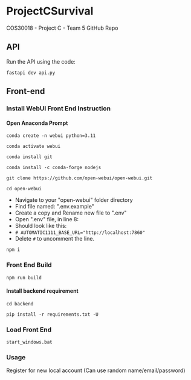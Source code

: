 # ProjectCSurvival
COS30018 - Project C - Team 5 GitHub Repo

## API

Run the API using the code:
```
fastapi dev api.py
```

## Front-end

### Install WebUI Front End Instruction
 
#### Open Anaconda Prompt
``conda create -n webui python=3.11``

``conda activate webui``

``conda install git``

``conda install -c conda-forge nodejs``

``git clone https://github.com/open-webui/open-webui.git``

``cd open-webui``

 - Navigate to your "open-webui" folder directory
 - Find file named: ".env.example"
 - Create a copy and Rename new file to ".env"
 - Open ".env" file, in line 8:
 - Should look like this: 
 - ``# AUTOMATIC1111_BASE_URL="http://localhost:7860"``
 - Delete `#` to uncomment the line.

``npm i``

### Front End Build

``npm run build ``

#### Install backend requirement

``cd backend``

``pip install -r requirements.txt -U``

### Load Front End

``start_windows.bat``

### Usage

Register for new local account (Can use random name/email/password)



